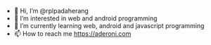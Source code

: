 - 👋 Hi, I’m @rplpadaherang
- 👀 I’m interested in web and android programming
- 🌱 I’m currently learning web, android and javascript programming
- 📫 How to reach me https://aderoni.com

<!---
rplpadaherang/rplpadaherang is a ✨ special ✨ repository because its `README.md` (this file) appears on your GitHub profile.
You can click the Preview link to take a look at your changes.
--->
